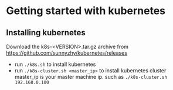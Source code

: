# Getting started with kubernetes

## Installing kubernetes

Download the k8s-\<VERSION\>.tar.gz archive from https://github.com/sunnyzhy/kubernetes/releases
  
- run ```./k8s.sh``` to install kubernetes
- run ```./k8s-cluster.sh <master_ip>``` to install kubernetes cluster
   master_ip is your master machine ip. such as ```./k8s-cluster.sh 192.168.0.100```
